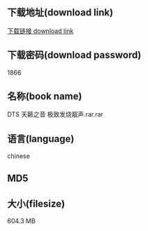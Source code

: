 ## 下载地址(download link)
[下载链接 download link](https://tutu365.netlify.app/?s=DTS+%E5%A4%A9%E7%B1%81%E4%B9%8B%E9%9F%B3+%E6%9E%81%E8%87%B4%E5%8F%91%E7%83%A7%E9%9D%93%E5%A3%B0.rar)

## 下载密码(download password)
1866

## 名称(book name)
DTS 天籁之音 极致发烧靓声.rar.rar

## 语言(language)
chinese

## MD5


## 大小(filesize)
604.3 MB
